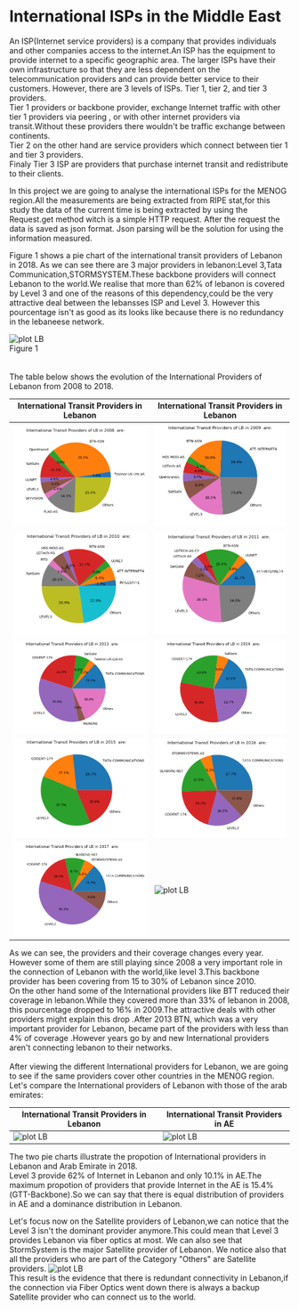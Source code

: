 # International ISPs in the Middle East

An ISP(Internet service providers) is a company that provides individuals and other companies access to the internet.An ISP has the equipment to provide internet to a specific geographic area. The larger ISPs have their own infrastructure so that they are less dependent on the telecommunication providers and can provide better service to their customers. However, there are 3 levels of ISPs. Tier 1, tier 2, and tier 3 providers.<br />
Tier 1 providers or backbone provider, exchange Internet traffic with other tier 1 providers via peering , or with other internet providers via transit.Without these providers there wouldn't be traffic exchange between continents.<br />
Tier 2 on the other hand are service providers which connect between tier 1 and tier 3 providers.<br />
Finaly Tier 3 ISP are providers that purchase internet transit and redistribute to their clients.<br />

In this project we are going to analyse the international ISPs for the MENOG region.All the measurements are being extracted from RIPE stat,for this study the data of the current time is being extracted by using the Request.get method witch is a simple HTTP request.
After the request the data is saved as json format. Json parsing will be the solution for using the information measured.<br />

Figure 1 shows a pie chart of the international transit providers of Lebanon in 2018. As we can see there are 3 major providers in lebanon:Level 3,Tata Communication,STORMSYSTEM.These backbone providers will connect Lebanon to the world.We realise that more than 62% of lebanon is covered by Level 3 and one of the reasons of this dependency,could be the very attractive deal between the lebansses ISP and Level 3. However this pourcentage isn't as good as its looks like because there is no redundancy in the lebaneese network.

 ![plot LB](https://raw.githubusercontent.com/samerlahoud/internet-ecosystem-evolution-esib/master/3-regional-isp/Graphs/LB/LB.png) <br />
Figure 1<br />
<br />
<br />
The table below shows the evolution of the International Providers of Lebanon from 2008 to 2018.<br />


| International Transit Providers in Lebanon | International Transit Providers in Lebanon |
| ------------- | ------------- |
| ![plot LB](https://raw.githubusercontent.com/samerlahoud/internet-ecosystem-evolution-esib/master/3-regional-isp/Graphs/LB/LB_2008.png)  | ![plot LB](https://raw.githubusercontent.com/samerlahoud/internet-ecosystem-evolution-esib/master/3-regional-isp/Graphs/LB/LB_2009.png) |
| ![plot LB](https://raw.githubusercontent.com/samerlahoud/internet-ecosystem-evolution-esib/master/3-regional-isp/Graphs/LB/LB_2010.png)  | ![plot LB](https://raw.githubusercontent.com/samerlahoud/internet-ecosystem-evolution-esib/master/3-regional-isp/Graphs/LB/LB_2011.png) |
| ![plot LB](https://raw.githubusercontent.com/samerlahoud/internet-ecosystem-evolution-esib/master/3-regional-isp/Graphs/LB/LB_2013.png)  | ![plot LB](https://raw.githubusercontent.com/samerlahoud/internet-ecosystem-evolution-esib/master/3-regional-isp/Graphs/LB/LB_2014.png) |
| ![plot LB](https://raw.githubusercontent.com/samerlahoud/internet-ecosystem-evolution-esib/master/3-regional-isp/Graphs/LB/LB_2015.png)  | ![plot LB](https://raw.githubusercontent.com/samerlahoud/internet-ecosystem-evolution-esib/master/3-regional-isp/Graphs/LB/LB_2016.png) |
| ![plot LB](https://raw.githubusercontent.com/samerlahoud/internet-ecosystem-evolution-esib/master/3-regional-isp/Graphs/LB/LB_2017.png)  | ![plot LB](https://raw.githubusercontent.com/samerlahoud/internet-ecosystem-evolution-esib/master/3-regional-isp/Graphs/LB/LB.png)  |

As we can see, the providers and their coverage changes every year. However some of them are still playing since 2008 a very important role in the connection of Lebanon with the world,like level 3.This backbone provider has been covering from 15 to 30% of Lebanon since 2010. <br />
On the other hand some of the International providers like BTT reduced their coverage in lebanon.While they covered more than 33% of lebanon in 2008, this pourcentage  dropped to 16%  in 2009.The attractive deals with other providers might explain this drop .After 2013 BTN, which was a very important provider for Lebanon, became part of the providers with less than 4% of coverage .However years go by and new International providers aren't connecting lebanon to their networks.<br />
<br />
After viewing the different International providers for Lebanon, we are going to see if the same providers cover other countries in the MENOG region.<br />
Let's compare the International providers of Lebanon with those of the arab emirates:<br />

| International Transit Providers in Lebanon | International Transit Providers in AE |
| ------------- | ------------- |
| ![plot LB](https://raw.githubusercontent.com/samerlahoud/internet-ecosystem-evolution-esib/master/3-regional-isp/Graphs/LB/LB.png) | ![plot LB](https://raw.githubusercontent.com/samerlahoud/internet-ecosystem-evolution-esib/master/3-regional-isp/Graphs/AE/AE.png) |

The two pie charts illustrate the propotion of International providers in Lebanon and Arab Emirate in 2018.<br />
Level 3 provide 62% of Internet in Lebanon and only 10.1% in AE.The maximum propotion of providers that provide Internet in the AE is 15.4%(GTT-Backbone).So we can say that there is equal distribution of providers in AE and a dominance distribution in Lebanon.<br />

Let's focus now on the Satellite providers of Lebanon,we can notice that the Level 3 isn't the dominant provider anymore.This could mean that Level 3 provides Lebanon via fiber optics at most. We can also see that StormSystem is the major Satellite provider of Lebanon. We notice also that all the providers who are part of the Category "Others" are Satellite providers.
 ![plot LB](https://raw.githubusercontent.com/samerlahoud/internet-ecosystem-evolution-esib/master/3-regional-isp/Graphs/LB/LB_Satelite.png) <br />
 This result is the evidence that there is redundant connectivity in Lebanon,if the connection via Fiber Optics went down there is always a backup Satellite provider who can connect us to the world.
 
 




